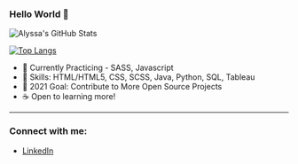 ### Hello World 👋

![Alyssa's GitHub Stats](https://github-readme-stats.vercel.app/api?username=alyssabenipayo&hide=stars,contribs)

[![Top Langs](https://github-readme-stats.vercel.app/api/top-langs/?username=alyssabenipayo&layout=compact)](https://github.com/alyssabenipayo/github-readme-stats)

- 🌱 Currently Practicing - SASS, Javascript
- 🧰 Skills: HTML/HTML5, CSS, SCSS, Java, Python, SQL, Tableau
- 🥅 2021 Goal: Contribute to More Open Source Projects
- ☕ Open to learning more!
---
### Connect with me:

- [LinkedIn](https://www.linkedin.com/in/alyssabenipayo/)


